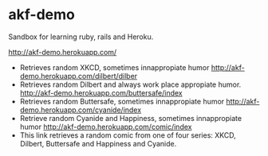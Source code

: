 # akf-demo
Sandbox for learning ruby, rails and Heroku.


http://akf-demo.herokuapp.com/
- Retrieves random XKCD, sometimes innappropiate humor
http://akf-demo.herokuapp.com/dilbert/dilber
- Retrieves random Dilbert and always work place appropiate humor.
http://akf-demo.herokuapp.com/buttersafe/index
- Retrieves random Buttersafe, sometimes innappropiate humor
http://akf-demo.herokuapp.com/cyanide/index
- Retrieve random Cyanide and Happiness, sometimes innappropiate humor
http://akf-demo.herokuapp.com/comic/index
- This link retrieves a random comic from one of four series: XKCD, Dilbert, Buttersafe and Happiness and Cyanide.
